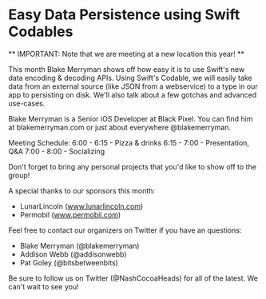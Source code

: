 # Easy Data Persistence using Swift Codables

** IMPORTANT: Note that we are meeting at a new location this year! **

This month Blake Merryman shows off how easy it is to use Swift's new data encoding & decoding APIs. Using Swift's Codable, we will easily take data from an external source (like JSON from a webservice) to a type in our app to persisting on disk. We'll also talk about a few gotchas and advanced use-cases.

Blake Merryman is a Senior iOS Developer at Black Pixel. You can find him at blakemerryman.com or just about everywhere @blakemerryman.

Meeting Schedule:
6:00 - 6:15 - Pizza & drinks
6:15 - 7:00 - Presentation, Q&A
7:00 - 8:00 - Socializing

Don't forget to bring any personal projects that you'd like to show off to the group!

A special thanks to our sponsors this month:
- LunarLincoln (www.lunarlincoln.com)
- Permobil (www.permobil.com)

Feel free to contact our organizers on Twitter if you have an questions:
- Blake Merryman (@blakemerryman)
- Addison Webb (@addisonwebb)
- Pat Goley (@bitsbetweenbits)

Be sure to follow us on Twitter (@NashCocoaHeads) for all of the latest. We can't wait to see you!
